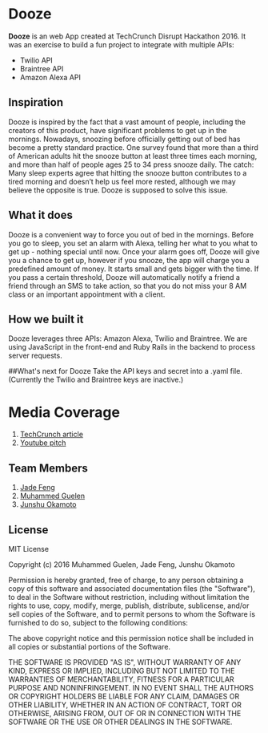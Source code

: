 # Dooze

**Dooze** is an web App created at TechCrunch Disrupt Hackathon 2016.
It was an exercise to build a fun project to integrate with multiple APIs:
- Twilio API
- Braintree API
- Amazon Alexa API

## Inspiration
Dooze is inspired by the fact that a vast amount of people, including the creators of this product, have significant problems to get up in the mornings. Nowadays, snoozing before officially getting out of bed has become a pretty standard practice. One survey found that more than a third of American adults hit the snooze button at least three times each morning, and more than half of people ages 25 to 34 press snooze daily.
The catch: Many sleep experts agree that hitting the snooze button contributes to a tired morning and doesn’t help us feel more rested, although we may believe the opposite is true. Dooze is supposed to solve this issue.

## What it does
Dooze is a convenient way to force you out of bed in the mornings. Before you go to sleep, you set an alarm with Alexa, telling her what to you what to get up - nothing special until now. Once your alarm goes off, Dooze will give you a chance to get up, however if you snooze, the app will charge you a predefined amount of money. It starts small and gets bigger with the time.
If you pass a certain threshold, Dooze will automatically notify a friend a friend through an SMS to take action, so that you do not miss your 8 AM class or an important appointment with a client.

## How we built it
Dooze leverages three APIs: Amazon Alexa, Twilio and Braintree. We are using JavaScript in the front-end and Ruby Rails in the backend to process server requests.

##What's next for Dooze
Take the API keys and secret into a .yaml file. (Currently the Twilio and Braintree keys are inactive.)

# Media Coverage

1. [TechCrunch article](https://techcrunch.com/2016/09/11/the-alarm-clock-of-your-nightmares/)
2. [Youtube pitch](https://www.youtube.com/watch?v=y8W6iqDuui0)

## Team Members

1. [Jade Feng](https://github.com/jadefeng)
2. [Muhammed Guelen](https://github.com/mguelen)
3. [Junshu Okamoto](https://github.com/jun-oka)

## License

MIT License

Copyright (c) 2016 Muhammed Guelen, Jade Feng, Junshu Okamoto

Permission is hereby granted, free of charge, to any person obtaining a copy of this software and associated documentation files (the "Software"), to deal in the Software without restriction, including without limitation the rights to use, copy, modify, merge, publish, distribute, sublicense, and/or sell copies of the Software, and to permit persons to whom the Software is furnished to do so, subject to the following conditions:

The above copyright notice and this permission notice shall be included in all copies or substantial portions of the Software.

THE SOFTWARE IS PROVIDED "AS IS", WITHOUT WARRANTY OF ANY KIND, EXPRESS OR IMPLIED, INCLUDING BUT NOT LIMITED TO THE WARRANTIES OF MERCHANTABILITY, FITNESS FOR A PARTICULAR PURPOSE AND NONINFRINGEMENT. IN NO EVENT SHALL THE AUTHORS OR COPYRIGHT HOLDERS BE LIABLE FOR ANY CLAIM, DAMAGES OR OTHER LIABILITY, WHETHER IN AN ACTION OF CONTRACT, TORT OR OTHERWISE, ARISING FROM, OUT OF OR IN CONNECTION WITH THE SOFTWARE OR THE USE OR OTHER DEALINGS IN THE SOFTWARE.
